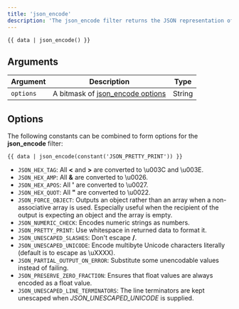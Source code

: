 ```yaml
---
title: 'json_encode'
description: 'The json_encode filter returns the JSON representation of a value.'
---
```


```canvas {% process=false>
{{ data | json_encode() }}
```

## Arguments

Argument  | Description                                              | Type
--------- | -------------------------------------------------------- | ------
`options` | A bitmask of [json_encode options](#options) | String

## Options

The following constants can be combined to form options for the **json_encode** filter:

```canvas {% process=false>
{{ data | json_encode(constant('JSON_PRETTY_PRINT')) }}
```

- `JSON_HEX_TAG`: All **<** and **>** are converted to \u003C and \u003E.
- `JSON_HEX_AMP`: All **&** are converted to \u0026.
- `JSON_HEX_APOS`: All **'** are converted to \u0027.
- `JSON_HEX_QUOT`: All **"** are converted to \u0022.
- `JSON_FORCE_OBJECT`: Outputs an object rather than an array when a non-associative array is used. Especially useful when the recipient of the output is expecting an object and the array is empty.
- `JSON_NUMERIC_CHECK`: Encodes numeric strings as numbers.
- `JSON_PRETTY_PRINT`: Use whitespace in returned data to format it.
- `JSON_UNESCAPED_SLASHES`: Don't escape **/**.
- `JSON_UNESCAPED_UNICODE`: Encode multibyte Unicode characters literally (default is to escape as \uXXXX).
- `JSON_PARTIAL_OUTPUT_ON_ERROR`: Substitute some unencodable values instead of failing.
- `JSON_PRESERVE_ZERO_FRACTION`: Ensures that float values are always encoded as a float value.
- `JSON_UNESCAPED_LINE_TERMINATORS`: The line terminators are kept unescaped when *JSON_UNESCAPED_UNICODE* is supplied.

